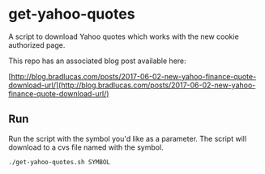 # get-yahoo-quotes

A script to download Yahoo quotes which works with the new cookie authorized page.

This repo has an associated blog post available here:

[http://blog.bradlucas.com/posts/2017-06-02-new-yahoo-finance-quote-download-url/](http://blog.bradlucas.com/posts/2017-06-02-new-yahoo-finance-quote-download-url/)


## Run 

Run the script with the symbol you'd like as a parameter. The script will download to a cvs file named with the symbol.


```
./get-yahoo-quotes.sh SYMBOL
```

